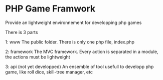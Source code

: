 PHP Game Framwork
=================

Provide an lightweight environnement for developping php games

There is 3 parts

1: www
The public folder. There is only one php file, index.php

2: framework
The MVC framework. Every action is separated in a module, the actions must be lightweight

3: api (not yet developped)
An ensemble of tool usefull to developp php game, like roll dice, skill-tree manager, etc